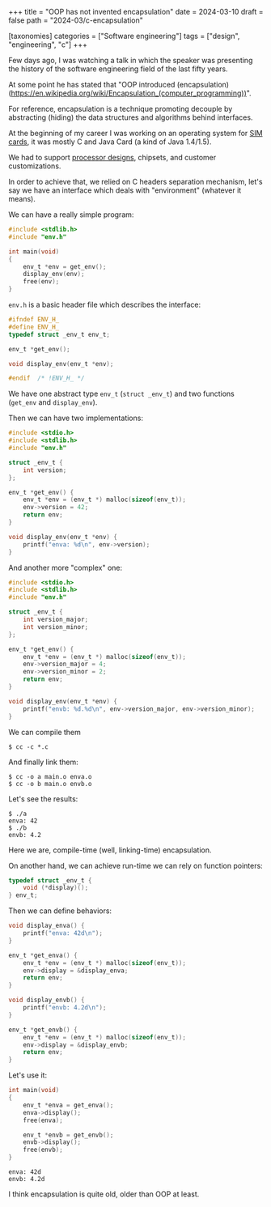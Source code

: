 +++
title = "OOP has not invented encapsulation"
date = 2024-03-10
draft = false
path = "2024-03/c-encapsulation"

[taxonomies]
categories = ["Software engineering"]
tags = ["design", "engineering", "c"]
+++

Few days ago, I was watching a talk in which the speaker was presenting the
history of the software engineering field of the last fifty years.

At some point he has stated that "OOP introduced (encapsulation)(https://en.wikipedia.org/wiki/Encapsulation_(computer_programming))".

For reference, encapsulation is a technique promoting decouple by
abstracting (hiding) the data structures and algorithms behind interfaces.

At the beginning of my career I was working on an operating system for
[SIM cards](https://en.wikipedia.org/wiki/SIM_card), it was mostly C and Java Card
(a kind of Java 1.4/1.5).

We had to support [processor designs](https://en.wikipedia.org/wiki/Processor_design),
chipsets, and customer customizations.

In order to achieve that, we relied on C headers separation mechanism, let's
say we have an interface which deals with "environment" (whatever it means).

We can have a really simple program:

```c
#include <stdlib.h>
#include "env.h"

int main(void)
{
    env_t *env = get_env();
    display_env(env);
    free(env);
}
```

`env.h` is a basic header file which describes the interface:

```c
#ifndef ENV_H_
#define ENV_H_
typedef struct _env_t env_t;

env_t *get_env();

void display_env(env_t *env);

#endif  /* !ENV_H_ */
```

We have one abstract type `env_t` (`struct _env_t`) and two functions (`get_env`
and `display_env`).

Then we can have two implementations:

```c
#include <stdio.h>
#include <stdlib.h>
#include "env.h"

struct _env_t {
    int version;
};

env_t *get_env() {
    env_t *env = (env_t *) malloc(sizeof(env_t));
    env->version = 42;
    return env;
}

void display_env(env_t *env) {
    printf("enva: %d\n", env->version);
}
```

And another more "complex" one:

```c
#include <stdio.h>
#include <stdlib.h>
#include "env.h"

struct _env_t {
    int version_major;
    int version_minor;
};

env_t *get_env() {
    env_t *env = (env_t *) malloc(sizeof(env_t));
    env->version_major = 4;
    env->version_minor = 2;
    return env;
}

void display_env(env_t *env) {
    printf("envb: %d.%d\n", env->version_major, env->version_minor);
}
```

We can compile them

```
$ cc -c *.c
```

And finally link them:

```
$ cc -o a main.o enva.o
$ cc -o b main.o envb.o
```

Let's see the results:

```
$ ./a
enva: 42
$ ./b
envb: 4.2
```

Here we are, compile-time (well, linking-time) encapsulation.

On another hand, we can achieve run-time we can rely on function pointers:

```c
typedef struct _env_t {
    void (*display)();
} env_t;
```

Then we can define behaviors:

```c
void display_enva() {
    printf("enva: 42d\n");
}

env_t *get_enva() {
    env_t *env = (env_t *) malloc(sizeof(env_t));
    env->display = &display_enva;
    return env;
}

void display_envb() {
    printf("envb: 4.2d\n");
}

env_t *get_envb() {
    env_t *env = (env_t *) malloc(sizeof(env_t));
    env->display = &display_envb;
    return env;
}
```

Let's use it:

```c
int main(void)
{
    env_t *enva = get_enva();
    enva->display();
    free(enva);

    env_t *envb = get_envb();
    envb->display();
    free(envb);
}
```

```
enva: 42d
envb: 4.2d
```

I think encapsulation is quite old, older than OOP at least.
